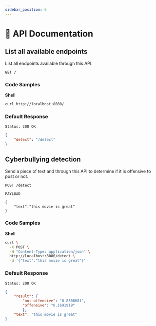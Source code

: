 ```yaml
---
sidebar_position: 6
---
```


# 📄 API Documentation

## List all available endpoints

List all endpoints available through this API.

```
GET /
```
### Code Samples

**Shell**

```bash
curl http://localhost:8080/
```

### Default Response

```
Status: 200 OK
```
```json
{
    "detect": "/detect"
}
```

## Cyberbullying detection

Send a piece of text and through this API to determine if it is offensive to post or not.

```
POST /detect
```

```PAYLOAD```
```
{
    "text":"this movie is great"
}
```

### Code Samples

**Shell**

```bash
curl \
  -X POST \
  -H "Content-Type: application/json" \
  http://localhost:8080/detect \
  -d '{"text":"this movie is great"}'
```

### Default Response

```
Status: 200 OK
```
```json
{
    "result": {
        "not-offensive": "0.8308081",
        "offensive": "0.1691919"
        },
    "text": "this movie is great"
}

```
